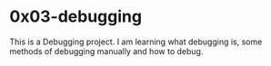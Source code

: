# 0x03-debugging
This is a Debugging project. I am learning what debugging is, some methods of debugging manually and how to debug.
